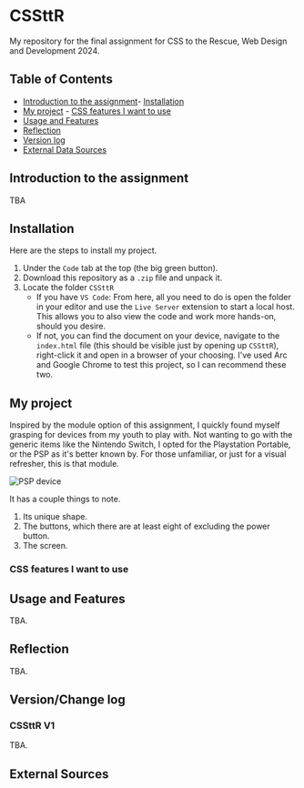 # CSSttR

My repository for the final assignment for CSS to the Rescue, Web Design and Development 2024.

## Table of Contents

-   [Introduction to the assignment](#introduction-to-the-assignment)- [Installation](#installation)
-   [My project](#my-project)
        -   [CSS features I want to use](#css-features-i-want-to-use)
-   [Usage and Features](#usage-and-features)
-   [Reflection](#Reflection)
-   [Version log](#versionchange-log)
-   [External Data Sources](#external-data-sources)

## Introduction to the assignment

TBA

## Installation

Here are the steps to install my project.

1. Under the `Code` tab at the top (the big green button).
2. Download this repository as a `.zip` file and unpack it.
3. Locate the folder `CSSttR`
    - If you have `VS Code`: From here, all you need to do is open the folder in your editor and use the `Live Server` extension to start a local host. This allows you to also view the code and work more hands-on, should you desire.
    - If not, you can find the document on your device, navigate to the `index.html` file (this should be visible just by opening up `CSSttR`), right-click it and open in a browser of your choosing. I've used Arc and Google Chrome to test this project, so I can recommend these two.

## My project

Inspired by the module option of this assignment, I quickly found myself grasping for devices from my youth to play with. Not wanting to go with the generic items like the Nintendo Switch, I opted for the Playstation Portable, or the PSP as it's better known by. For those unfamiliar, or just for a visual refresher, this is that module.

![PSP device](https://images.versus.io/objects/sony-psp-3000.front.variety.1591878256408.jpg)

It has a couple things to note.

1. Its unique shape.
2. The buttons, which there are at least eight of excluding the power button.
3. The screen.

### CSS features I want to use

## Usage and Features

TBA.

## Reflection

TBA.

## Version/Change log

### CSSttR V1

TBA.

## External Sources
